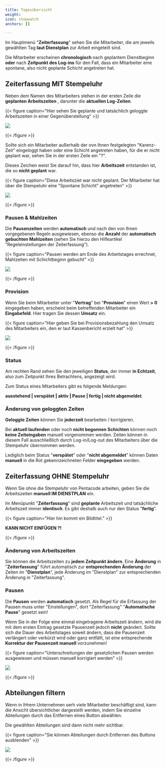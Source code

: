 ```yaml
---
title: Tagesübersicht
weight: 
icon: stopwatch
anchors: []

---
```

Im Hauptmenü "**Zeiterfassung**" sehen Sie die Mitarbeiter, die am jeweils gewählten Tag **laut Dienstplan** zur Arbeit eingeteilt sind.

Die Mitarbeiter erscheinen **chronologisch** nach geplantem Dienstbeginn **oder** nach **Zeitpunkt des Log-ins** für den Fall, dass ein Mitarbeiter eine spontane, also nicht geplante Schicht angetreten hat.

## Zeiterfassung MIT Stempeluhr

Neben dem Namen des Mitarbeiters stehen in der ersten Zeile die **geplanten Arbeitszeiten** , darunter die **aktuellen Log-Zeiten**.

{{< figure caption="Hier sehen Sie geplante  und tatsächlich geloggte Arbeitszeiten in einer Gegenüberstellung" >}}

![](/uploads/log-in.png)

{{< /figure >}}

Sollte sich ein Mitarbeiter außerhalb der ovn Ihnen festgelegten "Karenz-Zeit" eingeloggt haben oder eine Schicht angetreten haben, für die er nicht geplant war, sehen Sie in der ersten Zeile ein "?".

Dieses Zeichen weist Sie darauf hin, dass hier **Arbeitszeit** entstanden ist, die so **nicht geplant** war.

{{< figure caption="Diese Arbeitsziet war nicht geplant. Der Mitarbeiter hat über die Stempeluhr eine "Spontane Schicht" angetreten" >}}

![](/uploads/spontane-schicht.png)

{{< /figure >}}

### Pausen & Mahlzeiten

Die **Pausenzeiten** werden **automatisch** und nach den von Ihnen vorgegebenen Regeln ausgewiesen, ebenso die **Anzahl** der **automatisch gebuchten Mahlzeiten** (sehen Sie hierzu den Hilfeartikel "Regeleinstellungen der Zeiterfassung").

{{< figure caption="Pausen werden am Ende des Arbeitstages errechnet, Mahlzeiten mit Schichtbeginn gebucht" >}}

![](/uploads/pausen-mahlzeiten.png)

{{< /figure >}}

### Provision

Wenn Sie beim Mitarbeiter unter "**Vertrag**" bei "**Provision**" einen Wert **> 0** eingegeben haben, erscheint beim betreffenden Mitarbeiter ein **Eingabefeld**. Hier tragen Sie dessen **Umsatz** ein.

{{< figure caption="Hier geben Sie bei Provisionsbezahlung den Umsatz des Mitarbeiters ein, den er laut Kassenbericht erzielt hat" >}}

![](/uploads/provision.png)

{{< /figure >}}

### Status

Am rechten Rand sehen Sie den jeweiligen **Status**, der immer **in Echtzeit**, also zum Zeitpunkt Ihres Betrachtens, angezeigt wird.

Zum Status eines Mitarbeiters gibt es folgende Meldungen:

**ausstehend | verspätet | aktiv | Pause | fertig | nicht abgemeldet**.

### Änderung von geloggten Zeiten

**Geloggte Zeiten** können Sie **jederzeit** bearbeiten / korrigieren.

Bei **aktuell laufenden** oder noch **nicht begonnen Schichten** können noch  **keine Zeiteingaben** manuell vorgenommen werden. Zeiten können in diesem Fall ausschließlich durch Log-in/Log-out des Mitarbeiters über die Stempeluhr übernommen werden.

Lediglich beim Status "**verspätet**" oder "**nicht abgemeldet**" können Daten **manuell** in die Rot gekennzeichneten Felder **eingegeben** werden.

## Zeiterfassung OHNE Stempeluhr

Wenn Sie ohne die Stempeluhr von Pentacode arbeiten, geben Sie die Arbeitszeiten **manuell IM DIENSTPLAN** ein.

Im Menüpunkt "**Zeiterfassung**" sind **geplante** Arbeitszeit und tatsächliche Arbeitszeit immer **identisch**. Es gibt deshalb auch nur den Status "**fertig**".

{{< figure caption="Hier hin kommt ein Bildtitel." >}}

**KANN NICHT EINFÜGEN ?!**

{{< /figure >}}

### Änderung von Arbeitszeiten

Sie können die Arbeitszeiten zu **jedem Zeitpunkt ändern**. Eine **Änderung** in "**Zeiterfassung**" führt automatisch zur **entsprechenden Änderung** der Zeiten im "**Dienstplan**", jede Änderung im "Dienstplan" zur entsprechenden Änderung in "Zeiterfassung".

### Pausen

Die **Pausen** werden **automatisch** gesetzt. Als Regel für die Erfassung der Pausen muss unter "Einstellungen", dort "Zeiterfassung" "**Automatische Pause**" gesetzt sein!

Wenn Sie in der Folge eine einmal eingetragene Arbeitszeit ändern, wird die mit dem ersten Eintrag gesetzte Pausenzeit jedoch **nicht** geändert. Sollte sich die Dauer des Arbeitstages soweit ändern, dass die Pausenzeit verlängert oder verkürzt wird oder ganz entfällt, ist eine entsprechende **Korrektur der Pausenzeit manuell** vorzunehmen!

{{< figure caption="Unterschreitungen der gesetzlichen Pausen werden ausgewiesen und müssen manuell korrigiert werden" >}}

![](/uploads/pausenkorrektur-manuell.png)

{{< /figure >}}

## Abteilungen filtern

Wenn in IHrem Unternehmen serh viele Mitarbeiter beschäftigt sind, kann die Ansicht übersichtlicher dargestellt werden, indem Sie einzelne Abteilungen durch das Entfernen eines Button abwählen.

Die gewählten Abteilungen sind dann nicht mehr sichtbar.

{{< figure caption="Sie können Abteilungen durch Entfernen des Buttons ausblenden" >}}

![](/uploads/abteilungen-abwahlen.png)

{{< /figure >}}